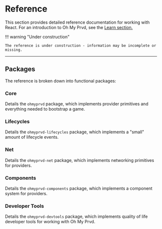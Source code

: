 # Reference

This section provides detailed reference documentation for working with React.
For an introduction to Oh My Prvd, see the [Learn section.](../learn/index.md)

!!! warning "Under construction"

    The reference is under construction - information may be incomplete or
    missing.

---

## Packages

The reference is broken down into functional packages:

### Core

Details the `ohmyprvd` package, which implements provider primitives and
everything needed to bootstrap a game.

### Lifecycles

Details the `ohmyprvd-lifecycles` package, which implements a "small" amount of
lifecycle events.

### Net

Details the `ohmyprvd-net` package, which implements networking primitives for
providers.

### Components

Details the `ohmyprvd-components` package, which implements a component system
for providers.

### Developer Tools

Details the `ohmyprvd-devtools` package, which implements quality of life
developer tools for working with Oh My Prvd.
